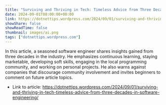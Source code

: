 ```yaml
---
title: "Surviving and Thriving in Tech: Timeless Advice from Three Decades in Software Engineering"
date: 2024-09-01T08:00:00+00:00
link: https://dotnettips.wordpress.com/2024/09/01/surviving-and-thriving-in-tech-timeless-advice-from-three-decades-in-software-engineering/
showShare: false
showReadTime: false
thumbnail: images/ai.png
tags: ["dotnettips.wordpress.com"]
---
```

In this article, a seasoned software engineer shares insights gained from three decades in the industry. He emphasizes continuous learning, staying marketable, developing soft skills, engaging in the local programming community, and working on personal projects. He also warns against companies that discourage community involvement and invites beginners to comment on future article topics.

- Link to article: https://dotnettips.wordpress.com/2024/09/01/surviving-and-thriving-in-tech-timeless-advice-from-three-decades-in-software-engineering/